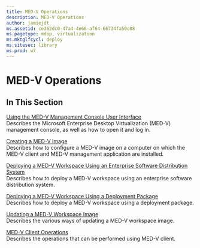 ```yaml
---
title: MED-V Operations
description: MED-V Operations
author: jamiejdt
ms.assetid: ce362dc0-47a4-4e66-af64-66734fa50c08
ms.pagetype: mdop, virtualization
ms.mktglfcycl: deploy
ms.sitesec: library
ms.prod: w7
---
```



# MED-V Operations


## In This Section


<a href="" id="using-the-med-v-management-console-user-interface"></a>[Using the MED-V Management Console User Interface](using-the-med-v-management-console-user-interface.md)  
Describes the Microsoft Enterprise Desktop Virtualization (MED-V) management console, as well as how to open it and log in.

<a href="" id="creating-a-med-v-image"></a>[Creating a MED-V Image](creating-a-med-v-image.md)  
Describes how to configure a MED-V image on a computer on which the MED-V client and MED-V management application are installed.

<a href="" id="deploying-a-med-v-workspace-using-an-enterprise-software-distribution-system"></a>[Deploying a MED-V Workspace Using an Enterprise Software Distribution System](deploying-a-med-v-workspace-using-an-enterprise-software-distribution-system.md)  
Describes how to deploy a MED-V workspace using an enterprise software distribution system.

<a href="" id="deploying-a-med-v-workspace-using-a-deployment-package"></a>[Deploying a MED-V Workspace Using a Deployment Package](deploying-a-med-v-workspace-using-a-deployment-package.md)  
Describes how to deploy a MED-V workspace using a deployment package.

<a href="" id="updating-a-med-v-workspace-image"></a>[Updating a MED-V Workspace Image](updating-a-med-v-workspace-image.md)  
Describes the various ways of updating a MED-V workspace image.

<a href="" id="med-v-client-operations"></a>[MED-V Client Operations](med-v-client-operations.md)  
Describes the operations that can be performed using MED-V client.

 

 





